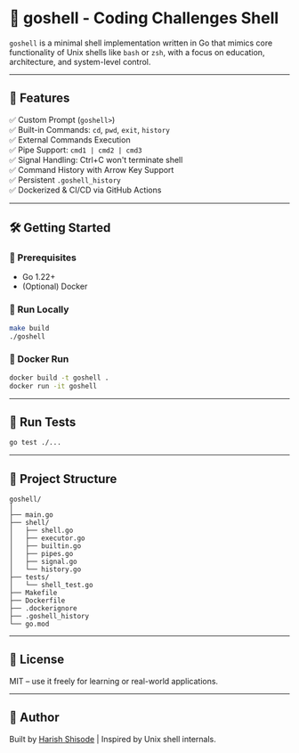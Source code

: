 # 🐚 goshell - Coding Challenges Shell

`goshell` is a minimal shell implementation written in Go that mimics core functionality of Unix shells like `bash` or `zsh`, with a focus on education, architecture, and system-level control.

---

## 🚀 Features

✅ Custom Prompt (`goshell>`)  
✅ Built-in Commands: `cd`, `pwd`, `exit`, `history`  
✅ External Commands Execution  
✅ Pipe Support: `cmd1 | cmd2 | cmd3`  
✅ Signal Handling: Ctrl+C won't terminate shell  
✅ Command History with Arrow Key Support  
✅ Persistent `.goshell_history`  
✅ Dockerized & CI/CD via GitHub Actions

---

## 🛠️ Getting Started

### 🔧 Prerequisites

- Go 1.22+
- (Optional) Docker

### 🧪 Run Locally

```bash
make build
./goshell
```

### 🐳 Docker Run

```bash
docker build -t goshell .
docker run -it goshell
```

---

## 🧪 Run Tests

```bash
go test ./...
```

---

## 📁 Project Structure

```
goshell/
│
├── main.go
├── shell/
│   ├── shell.go
│   ├── executor.go
│   ├── builtin.go
│   ├── pipes.go
│   ├── signal.go
│   └── history.go
├── tests/
│   └── shell_test.go
├── Makefile
├── Dockerfile
├── .dockerignore
├── .goshell_history
└── go.mod
```

---

## 📜 License

MIT – use it freely for learning or real-world applications.

---

## 🧠 Author

Built by [Harish Shisode](https://github.com/shisodeharish) | Inspired by Unix shell internals.
